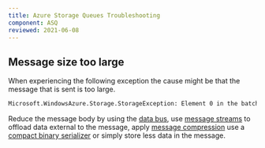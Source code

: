 ```yaml
---
title: Azure Storage Queues Troubleshooting
component: ASQ
reviewed: 2021-06-08
---
```


## Message size too large

When experiencing the following exception the cause might be that the message that is sent is too large.

```txt
Microsoft.WindowsAzure.Storage.StorageException: Element 0 in the batch returned an unexpected response code.
```

Reduce the message body by using the [data bus](/nservicebus/messaging/databus/), use [message streams](/samples/pipeline/stream-properties/) to offload data external to the message, apply [message compression](https://www.nuget.org/packages/NServiceBus.Compression/) use a [compact binary serializer](/nservicebus/community/#serializers) or simply store less data in the message.
